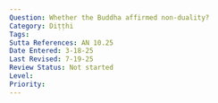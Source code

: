 ```yaml
---
Question: Whether the Buddha affirmed non-duality?
Category: Diṭṭhi
Tags:
Sutta References: AN 10.25
Date Entered: 3-18-25
Last Revised: 7-19-25
Review Status: Not started
Level:
Priority: 
---
```

